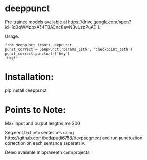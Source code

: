 # deeppunct

Pre-trained models available at https://drive.google.com/open?id=1g3gWMppxAZ4TBACnc8ewN3yUzpPuAE_L

Usage:
```
from deeppunct import DeepPunct
punct_correct = DeepPunct('params_path', 'checkpoint_path')
punct_correct.punctuate('hey')
'Hey!'
```

# Installation:

pip install deeppunct

# Points to Note:

Max input and output lengths are 200

Segment text into sentences using https://github.com/bedapudi6788/deepsegment and run punctuation correction on each sentence seperately.

Demo available at bpraneeth.com/projects
